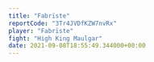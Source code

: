 ```yaml
---
title: "Fabrïste"
reportCode: "3Tr4JVDfKZW7nvRx"
player: "Fabrïste"
fight: "High King Maulgar"
date: 2021-09-08T18:55:49.344000+00:00
---
```

